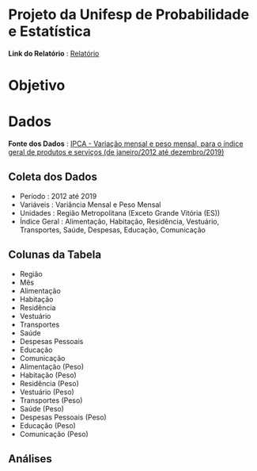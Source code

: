 # Projeto da Unifesp de Probabilidade e Estatística

**Link do Relatório** : [Relatório](https://unifespbr-my.sharepoint.com/:w:/g/personal/jvfcolombini_unifesp_br/ETU9aG4Ibx5OjRvXKFtYYlwBv_AEiL3Ufv0pSDd4TGhnSg?rtime=hVf-nOV020g)


# Objetivo


# Dados 


**Fonte dos Dados** : [IPCA - Variação mensal e peso mensal, para o índice geral de produtos e serviços (de janeiro/2012 até dezembro/2019)](https://sidra.ibge.gov.br/tabela/1419)

## Coleta dos Dados
- Período : 2012 até 2019
- Variáveis : Variância Mensal e Peso Mensal
- Unidades : Região Metropolitana (Exceto Grande Vitória (ES))
- Índice Geral : Alimentação, Habitação, Residência, Vestuário, Transportes, Saúde, Despesas, Educação, Comunicação

## Colunas da Tabela
- Região
- Mês
- Alimentação
- Habitação
- Residência
- Vestuário
- Transportes
- Saúde
- Despesas Pessoais
- Educação
- Comunicação
- Alimentação (Peso)
- Habitação (Peso)
- Residência (Peso)
- Vestuário (Peso)
- Transportes (Peso)
- Saúde (Peso)
- Despesas Pessoais (Peso)
- Educação (Peso)
- Comunicação (Peso)

## Análises

